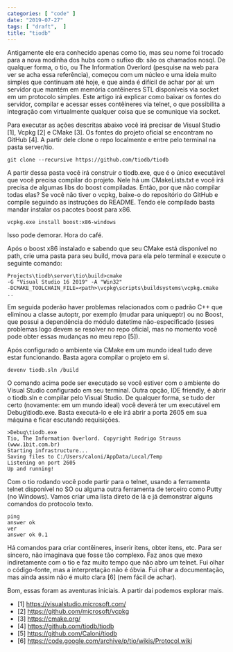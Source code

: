 ```yaml
---
categories: [ "code" ]
date: "2019-07-27"
tags: [ "draft",  ]
title: "tiodb"
---
```

Antigamente ele era conhecido apenas como tio, mas seu nome foi trocado
para a nova modinha dos hubs com o sufixo db: são os chamados nosql. De
qualquer forma, o tio, ou The Information Overlord (pesquise na web para
ver se acha essa referência), começou com um núcleo e uma ideia muito
simples que continuam até hoje, e que ainda é difícil de achar por
aí: um servidor que mantém em memória contêineres STL disponíveis
via socket em um protocolo simples. Este artigo irá explicar como baixar
os fontes do servidor, compilar e acessar esses contêineres via telnet,
o que possibilita a integração com virtualmente qualquer coisa que se
comunique via socket.

Para executar as ações descritas abaixo você irá precisar de Visual
Studio [1], Vcpkg [2] e CMake [3]. Os fontes do projeto oficial se
encontram no GitHub [4]. A partir dele clone o repo localmente e entre
pelo terminal na pasta server/tio.

    git clone --recursive https://github.com/tiodb/tiodb

A partir dessa pasta você irá construir o tiodb.exe, que é o
único executável que você precisa compilar do projeto. Nele há
um CMakeLists.txt e você irá precisa de algumas libs do boost
compiladas. Então, por que não compilar todas elas? Se você não
tiver o vcpkg, baixe-o do repositório do GitHub e compile seguindo as
instruções do README. Tendo ele compilado basta mandar instalar os
pacotes boost para x86.

    vcpkg.exe install boost:x86-windows

Isso pode demorar. Hora do café.

Após o boost x86 instalado e sabendo que seu CMake está disponível
no path, crie uma pasta para seu build, mova para ela pelo terminal e
execute o seguinte comando:

    Projects\tiodb\server\tio\build>cmake
    -G "Visual Studio 16 2019" -A "Win32"
    -DCMAKE_TOOLCHAIN_FILE=<path>\vcpkg\scripts\buildsystems\vcpkg.cmake
    ..

Em seguida poderão haver problemas relacionados com o padrão C++
que eliminou a classe autoptr, por exemplo (mudar para uniqueptr) ou no
Boost, que possui a dependência do módulo datetime não-especificado
(esses problemas logo devem se resolver no repo oficial, mas no momento
você pode obter essas mudanças no meu repo [5]).

Após configurado o ambiente via CMake em um mundo ideal tudo deve estar
funcionando. Basta agora compilar o projeto em si.

    devenv tiodb.sln /build

O comando acima pode ser executado se você estiver com o ambiente do
Visual Studio configurado em seu terminal. Outra opção, IDE friendly,
é abrir o tiodb.sln e compilar pelo Visual Studio. De qualquer forma,
se tudo der certo (novamente: em um mundo ideal) você deverá ter um
executável em Debug\tiodb.exe. Basta executá-lo e ele irá abrir a
porta 2605 em sua máquina e ficar escutando requisições.

    >Debug\tiodb.exe
    Tio, The Information Overlord. Copyright Rodrigo Strauss
    (www.1bit.com.br)
    Starting infrastructure...
    Saving files to C:/Users/caloni/AppData/Local/Temp
    Listening on port 2605
    Up and running!

Com o tio rodando você pode partir para o telnet, usando a ferramenta
telnet disponível no SO ou alguma outra ferramenta de terceiro como Putty
(no Windows). Vamos criar uma lista direto de lá e já demonstrar alguns
comandos do protocolo texto.

    ping
    answer ok
    ver
    answer ok 0.1

Há comandos para criar contêineres, inserir itens, obter itens,
etc. Para ser sincero, não imaginava que fosse tão complexo. Faz
anos que mexo indiretamente com o tio e faz muito tempo que não abro
um telnet. Fui olhar o código-fonte, mas a interpretação não é
óbvia. Fui olhar a documentação, mas ainda assim não é muito clara
[6] (nem fácil de achar).

Bom, essas foram as aventuras iniciais. A partir daí podemos explorar
mais.

 - [1] https://visualstudio.microsoft.com/
 - [2] https://github.com/microsoft/vcpkg
 - [3] https://cmake.org/
 - [4] https://github.com/tiodb/tiodb
 - [5] https://github.com/Caloni/tiodb
 - [6] https://code.google.com/archive/p/tio/wikis/Protocol.wiki

